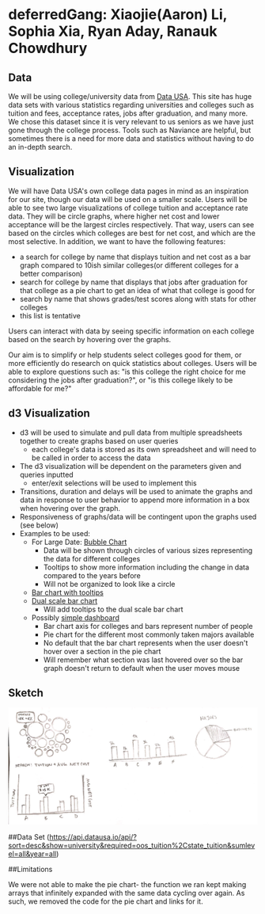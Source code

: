 # deferredGang: Xiaojie(Aaron) Li, Sophia Xia, Ryan Aday, Ranauk Chowdhury

## Data
We will be using college/university data from [Data USA](https://datausa.io/). This site has huge data sets with various statistics regarding universities and colleges such as tuition and fees, acceptance rates, jobs after graduation, and many more. We chose this dataset since it is very relevant to us seniors as we have just gone through the college process. Tools such as Naviance are helpful, but sometimes there is a need for more data and statistics without having to do an in-depth search.

## Visualization
We will have Data USA's own college data pages in mind as an inspiration for our site, though our data will be used on a smaller scale. Users will be able to see two large visualizations of college tuition and acceptance rate data. They will be circle graphs, where higher net cost and lower acceptance will be the largest circles respectively. That way, users can see based on the circles which colleges are best for net cost, and which are the most selective. In addition, we want to have the following features:

* a search for college by name that displays tuition and net cost as a bar graph compared to 10ish similar colleges(or different colleges for a better comparison)
* search for college by name that displays that jobs after graduation for that college as a pie chart to get an idea of what that college is good for
* search by name that shows grades/test scores along with stats for other colleges
* this list is tentative

Users can interact with data by seeing specific information on each college based on the search by hovering over the graphs.

Our aim is to simplify or help students select colleges good for them, or more efficiently do research on quick statistics about colleges. Users will be able to explore questions such as: "is this college the right choice for me considering the jobs after graduation?", or "is this college likely to be affordable for me?"

## d3 Visualization
* d3 will be used to simulate and pull data from multiple spreadsheets together to create graphs based on user queries
  * each college's data is stored as its own spreadsheet and will need to be called in order to access the data
* The d3 visualization will be dependent on the parameters given and queries inputted
  * enter/exit selections will be used to implement this
* Transitions, duration and delays will be used to animate the graphs and data in response to user behavior to append more information in a box when hovering over the graph.
* Responsiveness of graphs/data will be contingent upon the graphs used (see below)
* Examples to be used:
  * For Large Date: [Bubble Chart](https://archive.nytimes.com/www.nytimes.com/interactive/2012/02/13/us/politics/2013-budget-proposal-graphic.html)
    * Data will be shown through circles of various sizes representing the data for different colleges
    * Tooltips to show more information including the change in data compared to the years before
    * Will not be organized to look like a circle
  * [Bar chart with tooltips](http://bl.ocks.org/Caged/6476579)
  * [Dual scale bar chart](https://github.com/liufly/Dual-scale-D3-Bar-Chart)
    * Will add tooltips to the dual scale bar chart
  * Possibly [simple dashboard](http://bl.ocks.org/NPashaP/96447623ef4d342ee09b)
    * Bar chart axis for colleges and bars represent number of people
    * Pie chart for the different most commonly taken majors available
    * No default that the bar chart represents when the user doesn't hover over a section in the pie chart
    * Will remember what section was last hovered over so the bar graph doesn't return to default when the user moves mouse

## Sketch
<img src="/docs/sketch.jpg" alt="Sketch"/>

##Data Set
(https://api.datausa.io/api/?sort=desc&show=university&required=oos_tuition%2Cstate_tuition&sumlevel=all&year=all)


##Limitations

We were not able to make the pie chart- the function we ran kept making arrays that infinitely expanded with the same data cycling over again.  As such, we removed the code for the pie chart and links for it.

